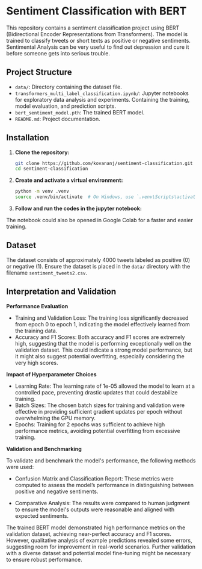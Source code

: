 # Sentiment Classification with BERT

This repository contains a sentiment classification project using BERT (Bidirectional Encoder Representations from Transformers). The model is trained to classify tweets or short texts as positive or negative sentiments. Sentimental Analysis can be very useful to find out depression and cure it before someone gets into serious trouble.



## Project Structure

- `data/`: Directory containing the dataset file.
- `transformers_multi_label_classification.ipynb/`: Jupyter notebooks for exploratory data analysis and experiments. Containing the  training, model evaluation, and prediction scripts.
- `bert_sentiment_model.pth`: The trained BERT model.
- `README.md`: Project documentation.

## Installation

1. **Clone the repository:**

    ```bash
    git clone https://github.com/kovananj/sentiment-classification.git
    cd sentiment-classification
    ```

2. **Create and activate a virtual environment:**

    ```bash
    python -m venv .venv
    source .venv/bin/activate  # On Windows, use `.venv\Scripts\activate`
    ```

3. **Follow and run the codes in the jupyter notebook:**

The notebook could also be opened in Google Colab for a faster and easier training.
  

## Dataset

The dataset consists of approximately 4000 tweets labeled as positive (0) or negative (1). Ensure the dataset is placed in the `data/` directory with the filename `sentiment_tweets2.csv`.


## Interpretation and Validation

**Performance Evaluation**

- Training and Validation Loss: The training loss significantly decreased from epoch 0 to epoch 1, indicating the model effectively learned from the training data. 
- Accuracy and F1 Scores: Both accuracy and F1 scores are extremely high, suggesting that the model is performing exceptionally well on the validation dataset. This could indicate a strong model performance, but it might also suggest potential overfitting, especially considering the very high scores.

**Impact of Hyperparameter Choices**
- Learning Rate: The learning rate of 1e-05 allowed the model to learn at a controlled pace, preventing drastic updates that could destabilize training.
- Batch Sizes: The chosen batch sizes for training and validation were effective in providing sufficient gradient updates per epoch without overwhelming the GPU memory.
- Epochs: Training for 2 epochs was sufficient to achieve high performance metrics, avoiding potential overfitting from excessive training.

**Validation and Benchmarking**

To validate and benchmark the model's performance, the following methods were used:

- Confusion Matrix and Classification Report: These metrics were computed to assess the model’s performance in distinguishing between positive and negative sentiments.

- Comparative Analysis: The results were compared to human judgment to ensure the model's outputs were reasonable and aligned with expected sentiments.

The trained BERT model demonstrated high performance metrics on the validation dataset, achieving near-perfect accuracy and F1 scores. However, qualitative analysis of example predictions revealed some errors, suggesting room for improvement in real-world scenarios. Further validation with a diverse dataset and potential model fine-tuning might be necessary to ensure robust performance.

